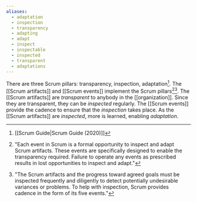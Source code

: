 ```yaml
---
aliases:
  - adaptation
  - inspection
  - transparency
  - adapting
  - adapt
  - inspect
  - inspectable
  - inspected
  - transparent
  - adaptations
---
```

There are three Scrum pillars: transparency, inspection, adaptation[^scrum-guide-2020].
The [[Scrum artifacts]] and [[Scrum events]] implement the Scrum pillars[^each-scrum-event][^scrum-artifacts-and-progress].
The [[Scrum artifacts]] are *transparent* to anybody in the [[organization]]. Since they are transparent, they can be *inspected* regularly. The [[Scrum events]] provide the cadence to ensure that the *inspection* takes place. As the [[Scrum artifacts]] are *inspected*, more is learned, enabling *adaptation*. 

[^each-scrum-event]: "Each event in Scrum is a formal opportunity to inspect and adapt Scrum artifacts.
These events are specifically designed to enable the transparency required.
Failure to operate any events as prescribed results in lost opportunities to inspect and adapt."[^scrum-guide-2020]
[^scrum-artifacts-and-progress]: "The Scrum artifacts and the progress toward agreed goals must be inspected frequently and diligently to detect potentially undesirable variances or problems. To help with inspection, Scrum provides cadence in the form of its five events."[^scrum-guide-2020]

[^scrum-guide-2020]: [[Scrum Guide|Scrum Guide (2020)]]
